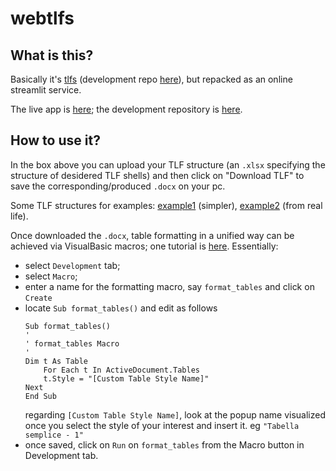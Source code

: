 # webtlfs

## What is this?

Basically it's [tlfs](https://pypi.org/project/tlfs/) (development
repo [here](https://github.com/lbraglia/tlfs)), but repacked as an
online streamlit service.

The live app is [here](https://webtlfs.streamlit.app); the
development repository is [here](https://github.com/lbraglia/webtlfs).

## How to use it?

In the box above you can upload your TLF structure (an `.xlsx`
specifying the structure of desidered TLF shells) and then click on
"Download TLF" to save the corresponding/produced `.docx` on your pc.

Some TLF structures for examples:
[example1](https://github.com/lbraglia/tlfs/raw/main/examples/example1.xlsx)
(simpler),
[example2](https://github.com/lbraglia/tlfs/raw/main/examples/example2.xlsx)
(from real life).

Once downloaded the `.docx`, table formatting in a unified way can be
achieved via VisualBasic macros; one tutorial is
[here](https://www.youtube.com/watch?v=kKtJx_VbLwk). Essentially:
- select `Development` tab;
- select `Macro`;
- enter a name for the formatting macro, say `format_tables` and click on `Create`
- locate `Sub format_tables()` and edit as follows
  ```basic
  Sub format_tables()
  '
  ' format_tables Macro
  '
  Dim t As Table
	  For Each t In ActiveDocument.Tables
	  t.Style = "[Custom Table Style Name]" 
  Next
  End Sub
  ```
  regarding `[Custom Table Style Name]`, look at the popup name
  visualized once you select the style of your interest and insert
  it. eg `"Tabella semplice - 1"`
- once saved, click on `Run` on `format_tables` from the Macro button
  in Development tab.
